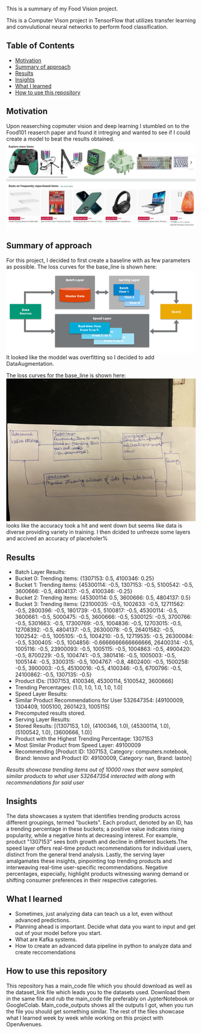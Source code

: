This is a summary of my Food Vision project.

This is a Computer Vison project in TensorFlow that utilizes transfer learning and convulutional neural networks to perform food classification. 

## Table of Contents 
* [Motivation](#motivation)
* [Summary of approach](#summary-of-approach)
* [Results](#results)
* [Insights](#insights)
* [What I learned](#what-i-learned)
* [How to use this repository](#how-to-use-this-repository)

## Motivation
Upon reaserching copmuter vision and deep learning I stumbled on to the Food101 reaserch paper and found it intreging and wanted to see if I could create a model to beat the results obtained.
![alt text](https://github.com/Vybavnag/OpenAvenues_project/blob/main/images/Screenshot%202023-08-08%20232313.jpg)


## Summary of approach
For this project, I decided to first create a baseline with as few parameters as possible. The loss curves for the base_line is shown here:
![alt text](https://github.com/Vybavnag/OpenAvenues_project/blob/main/images/19_Lambda-1.jpg)
It looked like the moddel was overfitting so I decided to add DataAugmentation.

The loss curves for the base_line is shown here:
![alt text](https://github.com/Vybavnag/OpenAvenues_project/blob/main/images/IMG_3388.jpg)\
looks like the accuracy took a hit and went down but seems like data is diverse providing variety in training. I then dcided to unfreeze some layers and accived an accuracy of placeholer%


## Results
* Batch Layer Results:
* Bucket 0: Trending items: {1307153: 0.5, 4100346: 0.25}
* Bucket 1: Trending items: {45300114: -0.5, 1307153: -0.5, 5100542: -0.5, 3600666: -0.5, 4804137: -0.5, 4100346: -0.25}
* Bucket 2: Trending items: {45300114: 0.5, 3600666: 0.5, 4804137: 0.5}
* Bucket 3: Trending items: {23100035: -0.5, 1002633: -0.5, 12711562: -0.5, 2800396: -0.5, 1801739: -0.5, 5100817: -0.5, 45300114: -0.5, 3600661: -0.5, 5000475: -0.5, 3600666: -0.5, 5300125: -0.5, 3700766: -0.5, 5301663: -0.5, 17300769: -0.5, 1004836: -0.5, 12703015: -0.5, 12708392: -0.5, 4804137: -0.5, 26300078: -0.5, 26401582: -0.5, 1002542: -0.5, 1005105: -0.5, 1004210: -0.5, 12719535: -0.5, 26300084: -0.5, 5300405: -0.5, 1004856: -0.6666666666666666, 26400314: -0.5, 1005116: -0.5, 23900093: -0.5, 1005115: -0.5, 1004863: -0.5, 4900420: -0.5, 8700229: -0.5, 1004741: -0.5, 3801416: -0.5, 1005003: -0.5, 1005144: -0.5, 3300315: -0.5, 1004767: -0.8, 4802400: -0.5, 1500258: -0.5, 3900003: -0.5, 45100016: -0.5, 4100346: -0.5, 6700796: -0.5, 24100862: -0.5, 1307135: -0.5}
* Product IDs: [1307153, 4100346, 45300114, 5100542, 3600666]
* Trending Percentages: [1.0, 1.0, 1.0, 1.0, 1.0]
* Speed Layer Results:
* Similar Product Recommendations for User 532647354: [49100009, 1304409, 1005100, 2601423, 1005115]
* Precomputed results stored.
* Serving Layer Results:
* Stored Results: [(1307153, 1.0), (4100346, 1.0), (45300114, 1.0), (5100542, 1.0), (3600666, 1.0)]
* Product with the Highest Trending Percentage: 1307153
* Most Similar Product from Speed Layer: 49100009
* Recommending [Product ID: 1307153, Category: computers.notebook, Brand: lenovo and Product ID: 49100009, Category: nan, Brand: laston]

*Results showcase trending items out of 10000 rows that were sampled, similar products to what user 532647354 interacted with along with recommendations for said user*

## Insights
The data showcases a system that identifies trending products across different groupings, termed "buckets". Each product, denoted by an ID, has a trending percentage in these buckets; a positive value indicates rising popularity, while a negative hints at decreasing interest. For example, product "1307153" sees both growth and decline in different buckets.The speed layer offers real-time product recommendations for individual users, distinct from the general trend analysis. Lastly, the serving layer amalgamates these insights, pinpointing top trending products and interweaving real-time user-specific recommendations. Negative percentages, especially, highlight products witnessing waning demand or shifting consumer preferences in their respective categories.

## What I learned
* Sometimes, just analyzing data can teach us a lot, even without advanced predictions.
* Planning ahead is important. Decide what data you want to input and get out of your model before you start.
* What are Kafka systems.
* How to create an advanced data pipeline in python to analyze data and create reccomendations 
  


## How to use this repository
This repository has a main_code file which you should download as well as the dataset_link file which leads you to the datasets used. Download them in the same file and rub the main_code file preferably on JypterNotebook or GoogleColab. Main_code_outputs shows all the outputs I got, when you run the file you should get something similar. The rest of the files showcase what I learned week by week while working on this project with OpenAvenues.

